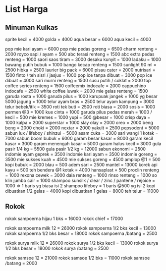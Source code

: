 # List Harga

## Minuman Kulkas
sprite kecil = 4000
golda = 4000
aqua besar = 6000
aqua kecil = 4000

pop mie kari ayam = 6000
pop mie pedas goreng = 6500
charm renteng = 2000
royco sapi / ayam = 500
abc terasi renteng = 1500
abc extra pedas renteng = 1000
saori saos tiram = 3000
desaku kunyit = 1000
ladaku = 1000
bawang putih bubuk = 1000
bango kecap renteng = 1500
sunlight 90 ml = 2500
hibka = 2500
laurier big pack = 6000
pisau cater = 2000
nutrisari = 1500
finto / teh sisri / jasjus = 1000
pop ice tanpa dibuat = 3000
pop ice dibuat = 4000
sari murni renteng = 1500
susu putih / coklat = 2000
top coffee series renteng = 1500
coffeemix indocafe = 2000
cappuchino indocafe = 2500
white coffee luwak = 2000
mie gelas renteng = 1500
garuda rosta = 1000
garuda pilus = 1000
karupuak jangek = 1000 yg besar 5000
jagung = 1000
telur ayam bras = 2500
telur ayam kampung = 3000
telur bebek/itik = 3500
roti tek buti = 2500
roti biasa = 2000
sosis = 1000
permen @3 = 1000
kue cinta = 1000
garuda pilus pedas merah = 1000 / kecil = 500
mie kremes = 1000
yupi = 500 @besar = 1000
crisp daya = 1000
kalpa = 2000
superstar = 1000
slay olay = 2000
oreo = 2000
beng beng = 2000
choki = 2000
nextar = 2000
yakult = 2500
pepsodent = 5000
sabun lux / lifeboy / shinzui = 5000
asam cuka = 3000
sari wangi 1 kotak = 7000
sabun boom bubuk = 6000
garam besar kasar = 8000
garam kecil kasar = 3000
garam menengah kasar = 5000
garam halus kecil = 3000
gula pasir 1/4 kg = 5500
gula pasir 1/2 kg = 12000
sabun ekonomi = 2500
indomie ayam geprek = 3500
indomie kari ayam = 3500
indomie goreng = 3500
mie sukses kuah = 4500
mie sukses goreng = 4500
amplop @1 = 500
kopi bubuk = 2000
blau = 500
adem sari = 2500
mantel = 13000
korek api kayu = 500
teh bendera @1 kotak = 4000
hansaplast = 500
proclin renteng = 1000
rexona cewek = 3000
daia renteng = 1000
rinso renteng = 1000
so klin jumbo cair = 1000
shampoo sunsilk / clear / zinc / pantene / rejoice = 1000 => 1 baris yg biasa isi 2
shampoo lifeboy = 1 baris @500 yg isi 2 
kopi dibuatkan 1/2 gelas = 4000
kopi dibuatkan 1 gelas = 8000
teh telur = 11000

## Rokok
rokok sampoerna hijau 1 bks = 16000
rokok chief = 17000

rokok sampoerna milk 12 = 26000
rokok sampoerna 1/2 bks kecil = 13000
rokok sampoerna 1/2 bks besar = 18000
rokok sampoerna /batang = 2500

rokok surya milk 12 = 26000
rokok surya 1/2 bks kecil = 13000
rokok surya 1/2 bks besar = 18000
rokok surya /batang = 2500

rokok samsoe 12 = 21000
rokok samsoe 1/2 bks = 11000
rokok samsoe /batang = 2000

